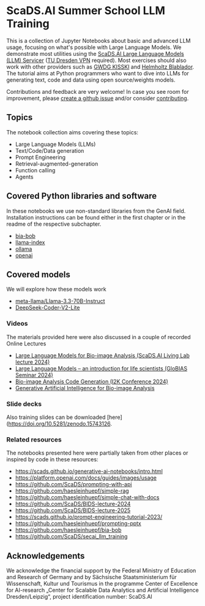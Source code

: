# ScaDS.AI Summer School LLM Training

This is a collection of Jupyter Notebooks about basic and advanced LLM usage, focusing on what's possible with Large Language Models. We demonstrate most utilities using the [ScaDS.AI Large Language Models (LLM) Servicer](https://llm.scads.ai) ([TU Dresden VPN](https://tu-dresden.de/zih/dienste/service-katalog/arbeitsumgebung/zugang_datennetz/vpn) required). Most exercises should also work with other providers such as [GWDG KISSKI](https://kisski.gwdg.de/leistungen/2-02-llm-service/) and [Helmholtz Blablador](https://login.helmholtz.de/oauth2-as/oauth2-authz-web-ui). 
The tutorial aims at Python programmers who want to dive into LLMs for generating text, code and data using open source/weights models.

Contributions and feedback are very welcome! In case you see room for improvement, please [create a github issue](https://github.com/ScaDS/LLM_Summer_School_Tutorial_2025/issues) and/or consider [contributing](https://github.com/ScaDS/LLM_Summer_School_Tutorial_2025/blob/main/CONTRIBUTING.md).

## Topics

The notebook collection aims covering these topics:
* Large Language Models (LLMs)
* Text/Code/Data generation
* Prompt Engineering
* Retrieval-augmented-generation
* Function calling
* Agents

## Covered Python libraries and software

In these notebooks we use non-standard libraries from the GenAI field. Installation instructions can be found either in the first chapter or in the readme of the respective subchapter.

* [bia-bob](https://github.com/haesleinhuepf/bia-bob)
* [llama-index](https://www.llamaindex.ai/)
* [ollama](https://ollama.com/)
* [openai](https://github.com/openai/openai-python)

## Covered models

We will explore how these models work
* [meta-llama/Llama-3.3-70B-Instruct](https://huggingface.co/meta-llama/Llama-3.3-70B-Instruct)
* [DeepSeek-Coder-V2-Lite](https://huggingface.co/deepseek-ai/DeepSeek-Coder-V2-Lite-Instruct)

### Videos

The materials provided here were also discussed in a couple of recorded Online Lectures
* [Large Language Models for Bio-image Analysis (ScaDS.AI Living Lab lecture 2024)](https://www.youtube.com/watch?v=9dtVlVwk2eg)
* [Large Language Models – an introduction for life scientists (GloBIAS Seminar 2024)](https://www.youtube.com/watch?v=VbD_zS5GOSc)
* [Bio-image Analysis Code Generation (I2K Conference 2024)](https://www.youtube.com/watch?v=sBcV8rasOWo)
* [Generative Artificial Intelligence for Bio-image Analysis](https://www.youtube.com/watch?v=nC0REzvOT5s)

### Slide decks

Also training slides can be downloaded [here](https://doi.org/10.5281/zenodo.15743126.

### Related resources

The notebooks presented here were partially taken from other places or inspired by code in these resources:

* https://scads.github.io/generative-ai-notebooks/intro.html
* https://platform.openai.com/docs/guides/images/usage
* https://github.com/ScaDS/prompting-with-api
* https://github.com/haesleinhuepf/simple-rag
* https://github.com/haesleinhuepf/simple-chat-with-docs
* https://github.com/ScaDS/BIDS-lecture-2024
* https://github.com/ScaDS/BIDS-lecture-2025
* https://scads.github.io/prompt-engineering-tutorial-2023/
* https://github.com/haesleinhuepf/prompting-pptx
* https://github.com/haesleinhuepf/bia-bob
* https://github.com/ScaDS/secai_llm_training


## Acknowledgements

We acknowledge the financial support by the Federal Ministry of Education and Research of Germany and by Sächsische Staatsministerium für Wissenschaft, Kultur und Tourismus in the programme Center of Excellence for AI-research „Center for Scalable Data Analytics and Artificial Intelligence Dresden/Leipzig“, project identification number: ScaDS.AI